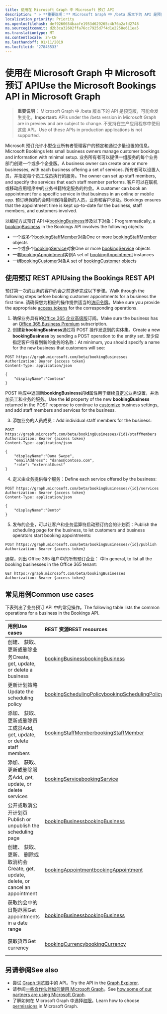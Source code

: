 ```yaml
---
title: 使用在 Microsoft Graph 中 Microsoft 预订 API
description: " > **重要说明：** Microsoft Graph 中 /beta 版本下的 API 是预览版，可能会发生变化。 不支持在生产应用程序中使用这些 API。"
localization_priority: Priority
ms.openlocfilehash: def9260654baafe1953d629265c4b76a2afd2748
ms.sourcegitcommit: d2b3ca32602ffa76cc7925d7f4d1e2258e611ea5
ms.translationtype: MT
ms.contentlocale: zh-CN
ms.lasthandoff: 01/11/2019
ms.locfileid: "27845533"
---
```

# <a name="use-the-microsoft-bookings-api-in-microsoft-graph"></a><span data-ttu-id="2e210-104">使用在 Microsoft Graph 中 Microsoft 预订 API</span><span class="sxs-lookup"><span data-stu-id="2e210-104">Use the Microsoft Bookings API in Microsoft Graph</span></span>

 > <span data-ttu-id="2e210-105">**重要说明：** Microsoft Graph 中 /beta 版本下的 API 是预览版，可能会发生变化。</span><span class="sxs-lookup"><span data-stu-id="2e210-105">**Important:** APIs under the /beta version in Microsoft Graph are in preview and are subject to change.</span></span> <span data-ttu-id="2e210-106">不支持在生产应用程序中使用这些 API。</span><span class="sxs-lookup"><span data-stu-id="2e210-106">Use of these APIs in production applications is not supported.</span></span>
 
<span data-ttu-id="2e210-107">Microsoft 预订允许小型企业所有者管理客户的预定和通过少量设置的信息。</span><span class="sxs-lookup"><span data-stu-id="2e210-107">Microsoft Bookings lets small business owners manage customer bookings and information with minimal setup.</span></span> <span data-ttu-id="2e210-108">业务所有者可以提供一组服务的每个业务部门创建一个或多个企业版。</span><span class="sxs-lookup"><span data-stu-id="2e210-108">A business owner can create one or more businesses, with each business offering a set of services.</span></span> <span data-ttu-id="2e210-109">所有者可以设置人员，并指定每个员工成员执行的服务。</span><span class="sxs-lookup"><span data-stu-id="2e210-109">The owner can set up staff members, and specify the services that each staff member performs.</span></span> <span data-ttu-id="2e210-110">客户可以在联机或移动应用程序中的业务书籍特定服务的约会。</span><span class="sxs-lookup"><span data-stu-id="2e210-110">A customer can book an appointment for a specific service in that business in an online or mobile app.</span></span> <span data-ttu-id="2e210-111">预订确保的约会时间保持最新的人员，业务和客户涉及。</span><span class="sxs-lookup"><span data-stu-id="2e210-111">Bookings ensures that the appointment time is kept up-to-date for the business, staff members, and customers involved.</span></span>

<span data-ttu-id="2e210-112">以编程方式预订 API 中[bookingBusiness](bookingbusiness.md)涉及以下对象：</span><span class="sxs-lookup"><span data-stu-id="2e210-112">Programmatically, a [bookingBusiness](bookingbusiness.md) in the Bookings API involves the following objects:</span></span>
 
- <span data-ttu-id="2e210-113">一个或多个[bookingStaffMember](bookingstaffmember.md)对象</span><span class="sxs-lookup"><span data-stu-id="2e210-113">One or more [bookingStaffMember](bookingstaffmember.md) objects</span></span>
- <span data-ttu-id="2e210-114">一个或多个[bookingService](bookingservice.md)对象</span><span class="sxs-lookup"><span data-stu-id="2e210-114">One or more [bookingService](bookingservice.md) objects</span></span>
- <span data-ttu-id="2e210-115">一套[bookingAppointment](bookingappointment.md)实例</span><span class="sxs-lookup"><span data-stu-id="2e210-115">A set of [bookingAppointment](bookingappointment.md) instances</span></span>
- <span data-ttu-id="2e210-116">一组[bookingCustomer](bookingcustomer.md)对象</span><span class="sxs-lookup"><span data-stu-id="2e210-116">A set of [bookingCustomer](bookingcustomer.md) objects</span></span>

## <a name="using-the-bookings-rest-api"></a><span data-ttu-id="2e210-117">使用预订 REST API</span><span class="sxs-lookup"><span data-stu-id="2e210-117">Using the Bookings REST API</span></span>

<span data-ttu-id="2e210-118">预订第一次的业务的客户约会之前逐步完成以下步骤。</span><span class="sxs-lookup"><span data-stu-id="2e210-118">Walk through the following steps before booking customer appointments for a business the first time.</span></span> <span data-ttu-id="2e210-119">请确保您为相应的操作提供适当的[访问令牌](/graph/auth-overview)。</span><span class="sxs-lookup"><span data-stu-id="2e210-119">Make sure you provide the appropriate [access tokens](/graph/auth-overview) for the corresponding operations.</span></span>

1. <span data-ttu-id="2e210-120">确保业务具有的[Office 365 企业高级版](https://products.office.com/en-us/business/office-365-business-premium)订阅。</span><span class="sxs-lookup"><span data-stu-id="2e210-120">Make sure the business has an [Office 365 Business Premium](https://products.office.com/en-us/business/office-365-business-premium) subscription.</span></span>
2. <span data-ttu-id="2e210-121">创建新**bookingBusiness**通过将 POST 操作发送到的实体集。</span><span class="sxs-lookup"><span data-stu-id="2e210-121">Create a new **bookingBusiness** by sending a POST operation to the entity set.</span></span> <span data-ttu-id="2e210-122">至少应指定客户将看到新的业务的名称：<!-- { "blockType": "ignored" } --></span><span class="sxs-lookup"><span data-stu-id="2e210-122">At minimum, you should specify a name for the new business that customers will see: <!-- { "blockType": "ignored" } --></span></span>
```http
POST https://graph.microsoft.com/beta/bookingBusinesses
Authorization: Bearer {access token}
Content-Type: application/json

{
    "displayName":"Contoso"
}
```
<span data-ttu-id="2e210-123">POST 响应中返回新**bookingBusiness**的**id**属性用于继续[自定义](../api/bookingbusiness-update.md)业务设置，并添加员工和业务的服务。</span><span class="sxs-lookup"><span data-stu-id="2e210-123">Use the **id** property of the new **bookingBusiness** returned in the POST response to continue to [customize](../api/bookingbusiness-update.md) business settings, and add staff members and services for the business.</span></span>

3. <span data-ttu-id="2e210-124">添加业务的人员成员：<!-- { "blockType": "ignored" } --></span><span class="sxs-lookup"><span data-stu-id="2e210-124">Add individual staff members for the business: <!-- { "blockType": "ignored" } --></span></span>
```http
POST https://graph.microsoft.com/beta/bookingBusinesses/{id}/staffMembers
Authorization: Bearer {access token}
Content-Type: application/json

{
    "displayName":"Dana Swope",
    "emailAddress": "danas@contoso.com",
    "role": "externalGuest"
}
```
4. <span data-ttu-id="2e210-125">定义由业务提供每个服务：<!-- { "blockType": "ignored" } --></span><span class="sxs-lookup"><span data-stu-id="2e210-125">Define each service offered by the business: <!-- { "blockType": "ignored" } --></span></span>
```http
POST https://graph.microsoft.com/beta/bookingBusinesses/{id}/services
Authorization: Bearer {access token}
Content-Type: application/json

{
    "displayName":"Bento"
}
```
5. <span data-ttu-id="2e210-126">发布的企业，可以让客户和业务运算符启动预订约会的计划页：<!-- { "blockType": "ignored" } --></span><span class="sxs-lookup"><span data-stu-id="2e210-126">Publish the scheduling page for the business, to let customers and business operators start booking appointments: <!-- { "blockType": "ignored" } --></span></span>
```http
POST https://graph.microsoft.com/beta/bookingBusinesses/{id}/publish
Authorization: Bearer {access token}
```

<span data-ttu-id="2e210-127">通常，列出 Office 365 租户中的所有预订企业： 中<!-- { "blockType": "ignored" } --></span><span class="sxs-lookup"><span data-stu-id="2e210-127">In general, to list all the booking businesses in the Office 365 tenant: <!-- { "blockType": "ignored" } --></span></span>
```http
GET https://graph.microsoft.com/beta/bookingBusinesses
Authorization: Bearer {access token}
```

## <a name="common-use-cases"></a><span data-ttu-id="2e210-128">常见用例</span><span class="sxs-lookup"><span data-stu-id="2e210-128">Common use cases</span></span> 

<span data-ttu-id="2e210-129">下表列出了业务预订 API 中的常见操作。</span><span class="sxs-lookup"><span data-stu-id="2e210-129">The following table lists the common operations for a business in the Bookings API.</span></span>

| <span data-ttu-id="2e210-130">用例</span><span class="sxs-lookup"><span data-stu-id="2e210-130">Use cases</span></span>        | <span data-ttu-id="2e210-131">REST 资源</span><span class="sxs-lookup"><span data-stu-id="2e210-131">REST resources</span></span> | <span data-ttu-id="2e210-132">另请参阅</span><span class="sxs-lookup"><span data-stu-id="2e210-132">See also</span></span> |
|:---------------|:--------|:----------|
| <span data-ttu-id="2e210-133">创建、 获取、 更新或删除业务</span><span class="sxs-lookup"><span data-stu-id="2e210-133">Create, get, update, or delete a business</span></span> | [<span data-ttu-id="2e210-134">bookingBusiness</span><span class="sxs-lookup"><span data-stu-id="2e210-134">bookingBusiness</span></span>](bookingbusiness.md) | [<span data-ttu-id="2e210-135">BookingBusiness 方法</span><span class="sxs-lookup"><span data-stu-id="2e210-135">Methods of bookingBusiness</span></span>](bookingbusiness.md#methods) |
| <span data-ttu-id="2e210-136">更新计划策略</span><span class="sxs-lookup"><span data-stu-id="2e210-136">Update the scheduling policy</span></span> | [<span data-ttu-id="2e210-137">bookingSchedulingPolicy</span><span class="sxs-lookup"><span data-stu-id="2e210-137">bookingSchedulingPolicy</span></span>](bookingschedulingpolicy.md) | [<span data-ttu-id="2e210-138">更新 bookingBusiness</span><span class="sxs-lookup"><span data-stu-id="2e210-138">Update a bookingBusiness</span></span>](../api/bookingbusiness-update.md) |
| <span data-ttu-id="2e210-139">添加、 获取、 更新或删除员工成员</span><span class="sxs-lookup"><span data-stu-id="2e210-139">Add, get, update, or delete staff members</span></span> | [<span data-ttu-id="2e210-140">bookingStaffMember</span><span class="sxs-lookup"><span data-stu-id="2e210-140">bookingStaffMember</span></span>](bookingstaffmember.md) | [<span data-ttu-id="2e210-141">BookingStaffMember 方法</span><span class="sxs-lookup"><span data-stu-id="2e210-141">Methods of bookingStaffMember</span></span>](bookingstaffmember.md#methods)  |
| <span data-ttu-id="2e210-142">添加、 获取、 更新或删除服务</span><span class="sxs-lookup"><span data-stu-id="2e210-142">Add, get, update, or delete services</span></span> | [<span data-ttu-id="2e210-143">bookingService</span><span class="sxs-lookup"><span data-stu-id="2e210-143">bookingService</span></span>](bookingservice.md) | [<span data-ttu-id="2e210-144">BookingService 方法</span><span class="sxs-lookup"><span data-stu-id="2e210-144">Methods of bookingService</span></span>](bookingservice.md#methods)  |
| <span data-ttu-id="2e210-145">公开或取消公开计划页</span><span class="sxs-lookup"><span data-stu-id="2e210-145">Publish or unpublish the scheduling page</span></span> | [<span data-ttu-id="2e210-146">bookingBusiness</span><span class="sxs-lookup"><span data-stu-id="2e210-146">bookingBusiness</span></span>](bookingbusiness.md) | [<span data-ttu-id="2e210-147">发布</span><span class="sxs-lookup"><span data-stu-id="2e210-147">publish</span></span>](../api/bookingbusiness-publish.md) <br> [<span data-ttu-id="2e210-148">取消发布</span><span class="sxs-lookup"><span data-stu-id="2e210-148">unpublish</span></span>](../api/bookingbusiness-unpublish.md) |
| <span data-ttu-id="2e210-149">创建、 获取、 更新、 删除或取消约会</span><span class="sxs-lookup"><span data-stu-id="2e210-149">Create, get, update, delete, or cancel an appointment</span></span> | [<span data-ttu-id="2e210-150">bookingAppointment</span><span class="sxs-lookup"><span data-stu-id="2e210-150">bookingAppointment</span></span>](bookingappointment.md) | [<span data-ttu-id="2e210-151">BookingAppointment 方法</span><span class="sxs-lookup"><span data-stu-id="2e210-151">Methods of bookingAppointment</span></span>](bookingappointment.md#methods)  |
| <span data-ttu-id="2e210-152">获取约会中的日期范围</span><span class="sxs-lookup"><span data-stu-id="2e210-152">Get appointments in a date range</span></span> | [<span data-ttu-id="2e210-153">bookingBusiness</span><span class="sxs-lookup"><span data-stu-id="2e210-153">bookingBusiness</span></span>](bookingbusiness.md) | [<span data-ttu-id="2e210-154">列表的预定 calendarView</span><span class="sxs-lookup"><span data-stu-id="2e210-154">List Bookings calendarView</span></span>](../api/bookingbusiness-list-calendarview.md) |
| <span data-ttu-id="2e210-155">获取货币</span><span class="sxs-lookup"><span data-stu-id="2e210-155">Get currency</span></span> | [<span data-ttu-id="2e210-156">bookingCurrency</span><span class="sxs-lookup"><span data-stu-id="2e210-156">bookingCurrency</span></span>](bookingcurrency.md) | [<span data-ttu-id="2e210-157">BookingCurrency 方法</span><span class="sxs-lookup"><span data-stu-id="2e210-157">Methods of bookingCurrency</span></span>](bookingcurrency.md#methods) |


## <a name="see-also"></a><span data-ttu-id="2e210-158">另请参阅</span><span class="sxs-lookup"><span data-stu-id="2e210-158">See also</span></span>

- <span data-ttu-id="2e210-159">尝试 [Graph 浏览器](https://developer.microsoft.com/graph/graph-explorer)中的 API。</span><span class="sxs-lookup"><span data-stu-id="2e210-159">Try the API in the [Graph Explorer](https://developer.microsoft.com/graph/graph-explorer).</span></span>
- <span data-ttu-id="2e210-160">请参阅[一些合作伙伴如何使用 Microsoft Graph](https://developer.microsoft.com/graph/graph/examples#partners)。</span><span class="sxs-lookup"><span data-stu-id="2e210-160">See [how some of our partners are using Microsoft Graph](https://developer.microsoft.com/graph/graph/examples#partners).</span></span>
- <span data-ttu-id="2e210-161">了解如何在 Microsoft Graph 中选择[权限](/graph/permissions-reference)。</span><span class="sxs-lookup"><span data-stu-id="2e210-161">Learn how to choose [permissions](/graph/permissions-reference) in Microsoft Graph.</span></span>
